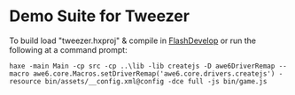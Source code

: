 # Demo Suite for Tweezer #

To build load "tweezer.hxproj" & compile in [FlashDevelop](http://flashdevelop.org) or run the following at a command prompt:

```
haxe -main Main -cp src -cp ..\lib -lib createjs -D awe6DriverRemap --macro awe6.core.Macros.setDriverRemap('awe6.core.drivers.createjs') -resource bin/assets/__config.xml@config -dce full -js bin/game.js
```
